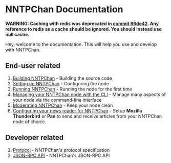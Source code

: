 NNTPChan Documentation
======================
**WARNING: Caching with redis was deprecated in [commit 96de42](https://github.com/majestrate/srndv2/commit/96de42bf5d689a54d27871c9f8bc4ef3d0cdbefc). Any reference to redis as a cache should be ignored. You should instead use null cache.**

Hey, welcome to the documentation. This will help you use and develop with NNTPChan.

## End-user related

1. [Building NNTPChan](building.md) -  Building the source code
2. [Setting up NNTPChan](setting-up.md) - Configuring the node
3. [Running NNTPChan](running.md) - Running the node for the first time
4. [Managing your NNTPChan node with the CLI](cli.md) -  Manage many aspects of your node via the command-line interface
5. [Moderating NNTPChan](moderation.md) - Keep your node clean
5. [Configuring your news reader for NNTPChan](extras/configure-newsreader.md) - Setup **Mozilla Thunderbird** or **Pan** to send and receive articles from your NNTPChan node of choice.

## Developer related

1. [Protocol](developer/protocol.md) - NNTPChan's protocol specification
2. [JSON-RPC API](developer/api.md) - NNTPChan's JSON-RPC API
